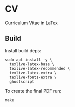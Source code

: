 # CV

Curriculum Vitae in LaTex

## Build

Install build deps:
```
sudo apt install -y \
  texlive-latex-base \
  texlive-latex-recommended \
  texlive-latex-extra \
  texlive-fonts-extra \
  ghostscript
```

To create the final PDF run:

```
make
```
